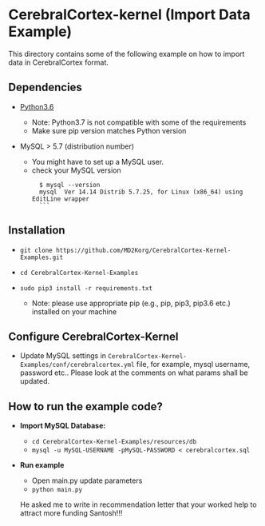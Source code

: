 # CerebralCortex-kernel (Import Data Example)
This directory contains some of the following example on how to import data in CerebralCortex format.

## Dependencies
* [Python3.6](https://www.python.org/downloads/release/python-360/) 
    - Note: Python3.7 is not compatible with some of the requirements
    - Make sure pip version matches Python version 

* MySQL > 5.7 (distribution number)
    - You might have to set up a MySQL user. 
    - check your MySQL version 
        ```
          $ mysql --version
          mysql  Ver 14.14 Distrib 5.7.25, for Linux (x86_64) using  EditLine wrapper
          ```

## Installation

* `git clone https://github.com/MD2Korg/CerebralCortex-Kernel-Examples.git`
 
* `cd CerebralCortex-Kernel-Examples`

* `sudo pip3 install -r requirements.txt`

    - Note: please use appropriate pip (e.g., pip, pip3, pip3.6 etc.) installed on your machine 

 
## Configure CerebralCortex-Kernel
* Update MySQL settings in `CerebralCortex-Kernel-Examples/conf/cerebralcortex.yml` file, for example, mysql username, password etc.. Please look at the comments on what params shall be updated.

## How to run the example code?
* **Import MySQL Database:**
    - `cd CerebralCortex-Kernel-Examples/resources/db`
    - `mysql -u MySQL-USERNAME -pMySQL-PASSWORD < cerebralcortex.sql `

* **Run example**
    
    - Open main.py update parameters
    - `python main.py`
    
    He asked me to write in recommendation letter that your worked help to attract more funding
    Santosh!!!